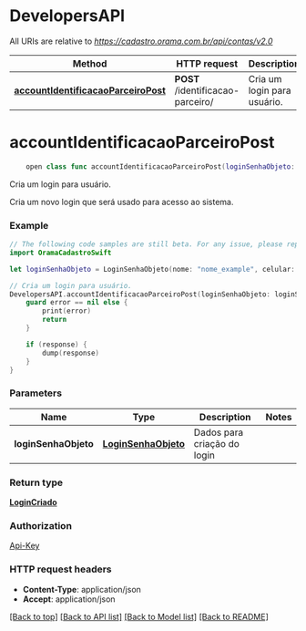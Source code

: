 # DevelopersAPI

All URIs are relative to *https://cadastro.orama.com.br/api/contas/v2.0*

Method | HTTP request | Description
------------- | ------------- | -------------
[**accountIdentificacaoParceiroPost**](DevelopersAPI.md#accountidentificacaoparceiropost) | **POST** /identificacao-parceiro/ | Cria um login para usuário.


# **accountIdentificacaoParceiroPost**
```swift
    open class func accountIdentificacaoParceiroPost(loginSenhaObjeto: LoginSenhaObjeto, completion: @escaping (_ data: LoginCriado?, _ error: Error?) -> Void)
```

Cria um login para usuário.

Cria um novo login que será usado para acesso ao sistema.

### Example 
```swift
// The following code samples are still beta. For any issue, please report via http://github.com/OpenAPITools/openapi-generator/issues/new
import OramaCadastroSwift

let loginSenhaObjeto = LoginSenhaObjeto(nome: "nome_example", celular: "celular_example", cpf: "cpf_example", email: "email_example", dataNascimento: Date(), senha: "senha_example") // LoginSenhaObjeto | Dados para criação do login

// Cria um login para usuário.
DevelopersAPI.accountIdentificacaoParceiroPost(loginSenhaObjeto: loginSenhaObjeto) { (response, error) in
    guard error == nil else {
        print(error)
        return
    }

    if (response) {
        dump(response)
    }
}
```

### Parameters

Name | Type | Description  | Notes
------------- | ------------- | ------------- | -------------
 **loginSenhaObjeto** | [**LoginSenhaObjeto**](LoginSenhaObjeto.md) | Dados para criação do login | 

### Return type

[**LoginCriado**](LoginCriado.md)

### Authorization

[Api-Key](../README.md#Api-Key)

### HTTP request headers

 - **Content-Type**: application/json
 - **Accept**: application/json

[[Back to top]](#) [[Back to API list]](../README.md#documentation-for-api-endpoints) [[Back to Model list]](../README.md#documentation-for-models) [[Back to README]](../README.md)

